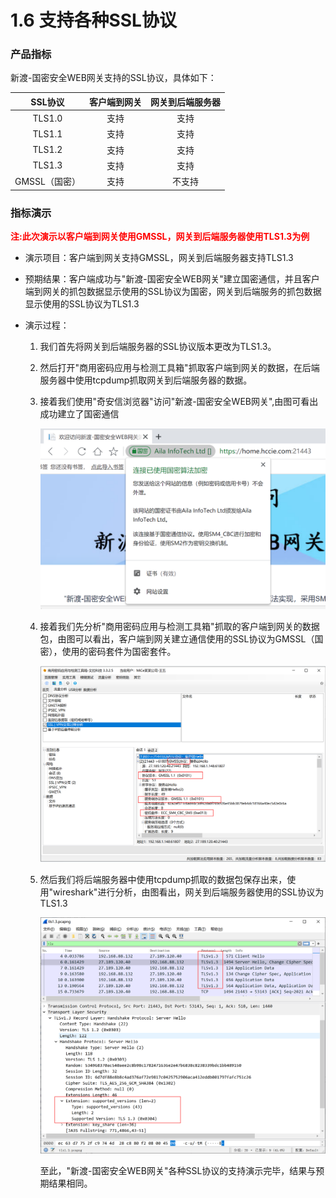 # 1.6 支持各种SSL协议

### 产品指标

新渡-国密安全WEB网关支持的SSL协议，具体如下：

|    SSL协议    | 客户端到网关 | 网关到后端服务器 |
| :-----------: | :----------: | :--------------: |
|    TLS1.0     |     支持     |       支持       |
|    TLS1.1     |     支持     |       支持       |
|    TLS1.2     |     支持     |       支持       |
|    TLS1.3     |     支持     |       支持       |
| GMSSL（国密） |     支持     |      不支持      |

### 指标演示

<p style="color:red;font-weight:bold">
       注:此次演示以客户端到网关使用GMSSL，网关到后端服务器使用TLS1.3为例
</p>

* 演示项目：客户端到网关支持GMSSL，网关到后端服务器支持TLS1.3

* 预期结果：客户端成功与"新渡-国密安全WEB网关"建立国密通信，并且客户端到网关的抓包数据显示使用的SSL协议为国密，网关到后端服务的抓包数据显示使用的SSL协议为TLS1.3

* 演示过程：
  1. 我们首先将网关到后端服务器的SSL协议版本更改为TLS1.3。
  
  1. 然后打开"商用密码应用与检测工具箱"抓取客户端到网关的数据，在后端服务器中使用tcpdump抓取网关到后端服务器的数据。
  
  1. 接着我们使用"奇安信浏览器"访问"新渡-国密安全WEB网关",由图可看出成功建立了国密通信
  
     ![image-20220601151217143](../image/image-20220601151217143.png ':size=75%')
  
  1. 接着我们先分析"商用密码应用与检测工具箱"抓取的客户端到网关的数据包，由图可以看出，客户端到网关建立通信使用的SSL协议为GMSSL（国密），使用的密码套件为国密套件。
  
     ![image-20220610104228732](../image/gmssl.png ':size=75%')
  
  1. 然后我们将后端服务器中使用tcpdump抓取的数据包保存出来，使用"wireshark"进行分析，由图看出，网关到后端服务器使用的SSL协议为TLS1.3
  
     ![image-20220610105038399](../image/ssl_tls1.3.png ':size=75%')
  
     至此，"新渡-国密安全WEB网关"各种SSL协议的支持演示完毕，结果与预期结果相同。
